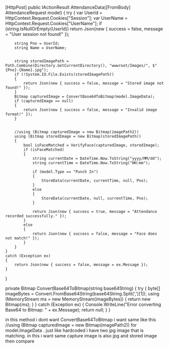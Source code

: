 [HttpPost]
public IActionResult AttendanceData([FromBody] AttendanceRequest model)
{
    try
    {
        var UserId = HttpContext.Request.Cookies["Session"];
        var UserName = HttpContext.Request.Cookies["UserName"];
        if (string.IsNullOrEmpty(UserId))
            return Json(new { success = false, message = "User session not found!" });

        string Pno = UserId;
        string Name = UserName;


        string storedImagePath = Path.Combine(Directory.GetCurrentDirectory(), "wwwroot/Images/", $"{Pno}-{Name}.jpg");
        if (!System.IO.File.Exists(storedImagePath))
        {
            return Json(new { success = false, message = "Stored image not found!" });
        }
        Bitmap capturedImage = ConvertBase64ToBitmap(model.ImageData);
        if (capturedImage == null)
        {
            return Json(new { success = false, message = "Invalid image format!" });
        }


        //using (Bitmap capturedImage = new Bitmap(imagePath2))
        using (Bitmap storedImage = new Bitmap(storedImagePath))
        {
            bool isFaceMatched = VerifyFace(capturedImage, storedImage);
            if (isFaceMatched)
            {
                string currentDate = DateTime.Now.ToString("yyyy/MM/dd");
                string currentTime = DateTime.Now.ToString("HH:mm");

                if (model.Type == "Punch In")
                {
                    StoreData(currentDate, currentTime, null, Pno);
                }
                else
                {
                    StoreData(currentDate, null, currentTime, Pno);
                }

                return Json(new { success = true, message = "Attendance recorded successfully." });
            }
            else
            {
                return Json(new { success = false, message = "Face does not match!" });
            }
        }
    }
    catch (Exception ex)
    {
        return Json(new { success = false, message = ex.Message });
    }
}


private Bitmap ConvertBase64ToBitmap(string base64String)
{
    try
    {
        byte[] imageBytes = Convert.FromBase64String(base64String.Split(',')[1]);
        using (MemoryStream ms = new MemoryStream(imageBytes))
        {
            return new Bitmap(ms);
        }
    }
    catch (Exception ex)
    {
        Console.WriteLine("Error converting Base64 to Bitmap: " + ex.Message);
        return null;
    }
}


in this method i dont want ConvertBase64ToBitmap i want same like this //using (Bitmap capturedImage = new Bitmap(imagePath2)) for model.ImageData . just like hardcoded i have two jpg image that is matching. in this i want same capture image is also jpg and stored image then compare 

